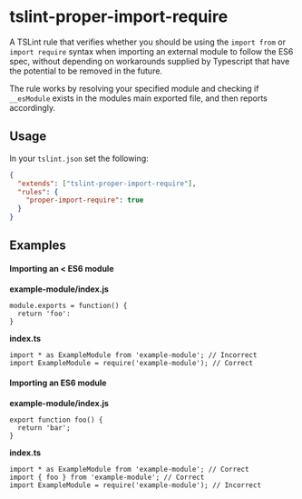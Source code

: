 # tslint-proper-import-require

A TSLint rule that verifies whether you should be using the `import from` or `import require` syntax when importing an external module to follow the ES6 spec, without depending on workarounds supplied by Typescript that have the potential to be removed in the future.

The rule works by resolving your specified module and checking if `__esModule` exists in the modules main exported file, and then reports accordingly.

## Usage

In your `tslint.json` set the following:

```json
{
  "extends": ["tslint-proper-import-require"],
  "rules": {
    "proper-import-require": true
  }
}
```

## Examples

#### Importing an < ES6 module

__example-module/index.js__

```
module.exports = function() {
  return 'foo':
}
```

__index.ts__
```
import * as ExampleModule from 'example-module'; // Incorrect
import ExampleModule = require('example-module'); // Correct

```

#### Importing an ES6 module

__example-module/index.js__

```
export function foo() {
  return 'bar';
}
```

__index.ts__
```
import * as ExampleModule from 'example-module'; // Correct
import { foo } from 'example-module'; // Correct
import ExampleModule = require('example-module'); // Incorrect

```
